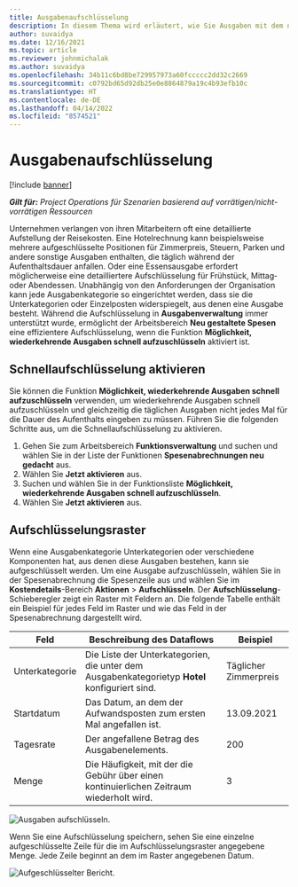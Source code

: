 ```yaml
---
title: Ausgabenaufschlüsselung
description: In diesem Thema wird erläutert, wie Sie Ausgaben mit dem neu gestalteten Arbeitsbereich „Ausgaben“ aufschlüsseln.
author: suvaidya
ms.date: 12/16/2021
ms.topic: article
ms.reviewer: johnmichalak
ms.author: suvaidya
ms.openlocfilehash: 34b11c6bd8be729957973a60fccccc2dd32c2669
ms.sourcegitcommit: c0792bd65d92db25e0e8864879a19c4b93efb10c
ms.translationtype: HT
ms.contentlocale: de-DE
ms.lasthandoff: 04/14/2022
ms.locfileid: "8574521"
---
```

# <a name="expense-itemization"></a>Ausgabenaufschlüsselung

[!include [banner](../includes/banner.md)]

_**Gilt für:** Project Operations für Szenarien basierend auf vorrätigen/nicht-vorrätigen Ressourcen_

Unternehmen verlangen von ihren Mitarbeitern oft eine detaillierte Aufstellung der Reisekosten. Eine Hotelrechnung kann beispielsweise mehrere aufgeschlüsselte Positionen für Zimmerpreis, Steuern, Parken und andere sonstige Ausgaben enthalten, die täglich während der Aufenthaltsdauer anfallen. Oder eine Essensausgabe erfordert möglicherweise eine detailliertere Aufschlüsselung für Frühstück, Mittag‑ oder Abendessen. Unabhängig von den Anforderungen der Organisation kann jede Ausgabenkategorie so eingerichtet werden, dass sie die Unterkategorien oder Einzelposten widerspiegelt, aus denen eine Ausgabe besteht. Während die Aufschlüsselung in **Ausgabenverwaltung** immer unterstützt wurde, ermöglicht der Arbeitsbereich **Neu gestaltete Spesen** eine effizientere Aufschlüsselung, wenn die Funktion **Möglichkeit, wiederkehrende Ausgaben schnell aufzuschlüsseln** aktiviert ist.  

## <a name="enable-quick-itemization"></a>Schnellaufschlüsselung aktivieren 

Sie können die Funktion **Möglichkeit, wiederkehrende Ausgaben schnell aufzuschlüsseln** verwenden, um wiederkehrende Ausgaben schnell aufzuschlüsseln und gleichzeitig die täglichen Ausgaben nicht jedes Mal für die Dauer des Aufenthalts eingeben zu müssen. Führen Sie die folgenden Schritte aus, um die Schnellaufschlüsselung zu aktivieren.

1. Gehen Sie zum Arbeitsbereich **Funktionsverwaltung** und suchen und wählen Sie in der Liste der Funktionen **Spesenabrechnungen neu gedacht** aus. 
2. Wählen Sie **Jetzt aktivieren** aus. 
3. Suchen und wählen Sie in der Funktionsliste **Möglichkeit, wiederkehrende Ausgaben schnell aufzuschlüsseln**.
4. Wählen Sie **Jetzt aktivieren** aus. 

## <a name="itemization-grid"></a>Aufschlüsselungsraster 

Wenn eine Ausgabenkategorie Unterkategorien oder verschiedene Komponenten hat, aus denen diese Ausgaben bestehen, kann sie aufgeschlüsselt werden. Um eine Ausgabe aufzuschlüsseln, wählen Sie in der Spesenabrechnung die Spesenzeile aus und wählen Sie im **Kostendetails**-Bereich **Aktionen** > **Aufschlüsseln**. Der **Aufschlüsselung**-Schieberegler zeigt ein Raster mit Feldern an. Die folgende Tabelle enthält ein Beispiel für jedes Feld im Raster und wie das Feld in der Spesenabrechnung dargestellt wird. 

|     Feld          |     Beschreibung des Dataflows                                                                                  |     Beispiel              |
|--------------------|--------------------------------------------------------------------------------------------------|--------------------------|
|     Unterkategorie    |     Die Liste der Unterkategorien, die unter dem Ausgabenkategorietyp **Hotel** konfiguriert sind.             |     Täglicher Zimmerpreis      |
|     Startdatum     |     Das Datum, an dem der Aufwandsposten zum ersten Mal angefallen ist.                                           |     13.09.2021           |
|     Tagesrate     |     Der angefallene Betrag des Ausgabenelements.                                                    |     200                  |
|     Menge       |     Die Häufigkeit, mit der die Gebühr über einen kontinuierlichen Zeitraum wiederholt wird.                       |     3                    |

![Ausgaben aufschlüsseln.](media/Itemization%20screen%201.png)

Wenn Sie eine Aufschlüsselung speichern, sehen Sie eine einzelne aufgeschlüsselte Zeile für die im Aufschlüsselungsraster angegebene Menge. Jede Zeile beginnt an dem im Raster angegebenen Datum.

![Aufgeschlüsselter Bericht.](media/Itemization%20screen%202.png)

